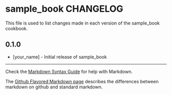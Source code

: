 # sample_book CHANGELOG

This file is used to list changes made in each version of the sample_book cookbook.

## 0.1.0
- [your_name] - Initial release of sample_book

- - -
Check the [Markdown Syntax Guide](http://daringfireball.net/projects/markdown/syntax) for help with Markdown.

The [Github Flavored Markdown page](http://github.github.com/github-flavored-markdown/) describes the differences between markdown on github and standard markdown.
